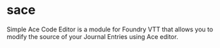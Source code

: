 # sace
Simple Ace Code Editor is a module for Foundry VTT that allows you to modify the source of your Journal Entries using Ace editor.
